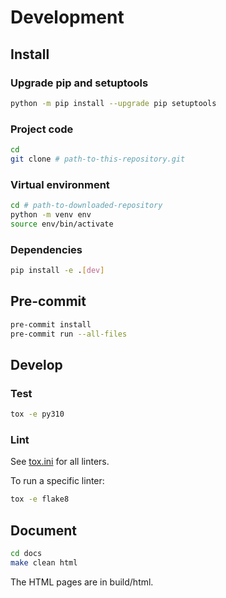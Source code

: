 # Development
## Install
### Upgrade pip and setuptools
```sh
python -m pip install --upgrade pip setuptools
```

### Project code
```sh
cd
git clone # path-to-this-repository.git
```

### Virtual environment
```sh
cd # path-to-downloaded-repository
python -m venv env
source env/bin/activate
```

### Dependencies
```sh
pip install -e .[dev]
```

## Pre-commit
```sh
pre-commit install
pre-commit run --all-files
```

## Develop
### Test
```sh
tox -e py310
```

### Lint
See [tox.ini](tox.ini) for all linters.

To run a specific linter:
```sh
tox -e flake8
```

## Document
```sh
cd docs
make clean html
```

The HTML pages are in build/html.
